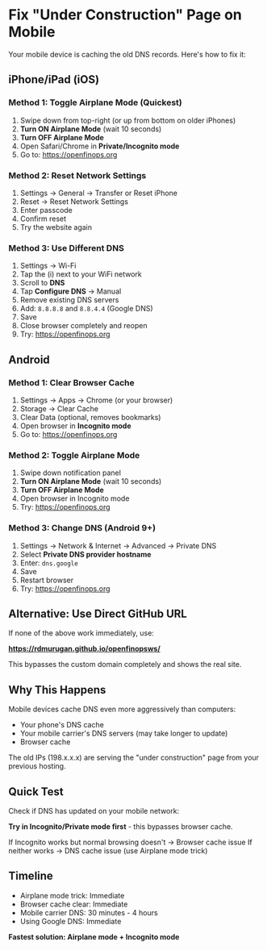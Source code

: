 # Fix "Under Construction" Page on Mobile

Your mobile device is caching the old DNS records. Here's how to fix it:

## iPhone/iPad (iOS)

### Method 1: Toggle Airplane Mode (Quickest)
1. Swipe down from top-right (or up from bottom on older iPhones)
2. **Turn ON Airplane Mode** (wait 10 seconds)
3. **Turn OFF Airplane Mode**
4. Open Safari/Chrome in **Private/Incognito mode**
5. Go to: https://openfinops.org

### Method 2: Reset Network Settings
1. Settings → General → Transfer or Reset iPhone
2. Reset → Reset Network Settings
3. Enter passcode
4. Confirm reset
5. Try the website again

### Method 3: Use Different DNS
1. Settings → Wi-Fi
2. Tap the (i) next to your WiFi network
3. Scroll to **DNS**
4. Tap **Configure DNS** → Manual
5. Remove existing DNS servers
6. Add: `8.8.8.8` and `8.8.4.4` (Google DNS)
7. Save
8. Close browser completely and reopen
9. Try: https://openfinops.org

## Android

### Method 1: Clear Browser Cache
1. Settings → Apps → Chrome (or your browser)
2. Storage → Clear Cache
3. Clear Data (optional, removes bookmarks)
4. Open browser in **Incognito mode**
5. Go to: https://openfinops.org

### Method 2: Toggle Airplane Mode
1. Swipe down notification panel
2. **Turn ON Airplane Mode** (wait 10 seconds)
3. **Turn OFF Airplane Mode**
4. Open browser in Incognito mode
5. Try: https://openfinops.org

### Method 3: Change DNS (Android 9+)
1. Settings → Network & Internet → Advanced → Private DNS
2. Select **Private DNS provider hostname**
3. Enter: `dns.google`
4. Save
5. Restart browser
6. Try: https://openfinops.org

## Alternative: Use Direct GitHub URL

If none of the above work immediately, use:

**https://rdmurugan.github.io/openfinopsws/**

This bypasses the custom domain completely and shows the real site.

## Why This Happens

Mobile devices cache DNS even more aggressively than computers:
- Your phone's DNS cache
- Your mobile carrier's DNS servers (may take longer to update)
- Browser cache

The old IPs (198.x.x.x) are serving the "under construction" page from your previous hosting.

## Quick Test

Check if DNS has updated on your mobile network:

**Try in Incognito/Private mode first** - this bypasses browser cache.

If Incognito works but normal browsing doesn't → Browser cache issue
If neither works → DNS cache issue (use Airplane mode trick)

## Timeline

- Airplane mode trick: Immediate
- Browser cache clear: Immediate  
- Mobile carrier DNS: 30 minutes - 4 hours
- Using Google DNS: Immediate

**Fastest solution: Airplane mode + Incognito mode**
